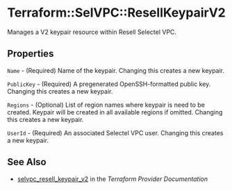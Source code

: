 # Terraform::SelVPC::ResellKeypairV2

Manages a V2 keypair resource within Resell Selectel VPC.

## Properties

`Name` - (Required) Name of the keypair. Changing this creates a new keypair.

`PublicKey` - (Required) A pregenerated OpenSSH-formatted public key.
Changing this creates a new keypair.

`Regions` - (Optional) List of region names where keypair is need to be
created. Keypair will be created in all available regions if omitted. Changing
this creates a new keypair.

`UserId` - (Required) An associated Selectel VPC user. Changing this
creates a new keypair.


## See Also

* [selvpc_resell_keypair_v2](https://www.terraform.io/docs/providers/selvpc/r/resell_keypair_v2.html) in the _Terraform Provider Documentation_